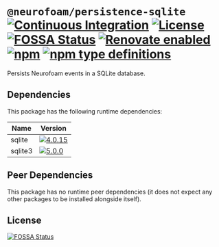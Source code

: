 # `@neurofoam/persistence-sqlite` [![Continuous Integration](https://github.com/jameswilddev/neurofoam/workflows/Continuous%20Integration/badge.svg)](https://github.com/jameswilddev/neurofoam/actions) [![License](https://img.shields.io/github/license/jameswilddev/neurofoam.svg)](https://github.com/jameswilddev/neurofoam/blob/master/license) [![FOSSA Status](https://app.fossa.io/api/projects/git%2Bgithub.com%2Fjameswilddev%2Fneurofoam.svg?type=shield)](https://app.fossa.io/projects/git%2Bgithub.com%2Fjameswilddev%2Fneurofoam?ref=badge_shield) [![Renovate enabled](https://img.shields.io/badge/renovate-enabled-brightgreen.svg)](https://renovatebot.com/) [![npm](https://img.shields.io/npm/v/@neurofoam/persistence-sqlite.svg)](https://www.npmjs.com/package/@neurofoam/persistence-sqlite) [![npm type definitions](https://img.shields.io/npm/types/@neurofoam/persistence-sqlite.svg)](https://www.npmjs.com/package/@neurofoam/persistence-sqlite)

Persists Neurofoam events in a SQLite database.

## Dependencies

This package has the following runtime dependencies:

Name    | Version                                                                                    
------- | -------------------------------------------------------------------------------------------
sqlite  | [![4.0.15](https://img.shields.io/npm/v/sqlite.svg)](https://www.npmjs.com/package/sqlite) 
sqlite3 | [![5.0.0](https://img.shields.io/npm/v/sqlite3.svg)](https://www.npmjs.com/package/sqlite3)

## Peer Dependencies

This package has no runtime peer dependencies (it does not expect any other packages to be installed alongside itself).

## License

[![FOSSA Status](https://app.fossa.io/api/projects/git%2Bgithub.com%2Fjameswilddev%2Fneurofoam.svg?type=large)](https://app.fossa.io/projects/git%2Bgithub.com%2Fjameswilddev%2Fneurofoam?ref=badge_large)

